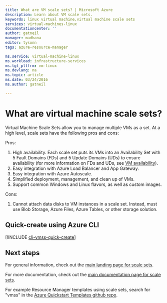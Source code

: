 ```yaml
---
title: What are VM scale sets? | Microsoft Azure
description: Learn about VM scale sets.
keywords: linux virtual machine,virtual machine scale sets
services: virtual-machines-linux
documentationcenter: ''
author: gatneil
manager: madhana
editor: tysonn
tags: azure-resource-manager

ms.service: virtual-machine-linux
ms.workload: infrastructure-services
ms.tgt_pltfrm: vm-linux
ms.devlang: na
ms.topic: article
ms.date: 03/24/2016
ms.author: gatneil

---
```

# What are virtual machine scale sets?
Virtual Machine Scale Sets allow you to manage multiple VMs as a set. At a high level, scale sets have the following pros and cons:

Pros:

1. High availability. Each scale set puts its VMs into an Availability Set with 5 Fault Domains (FDs) and 5 Update Domains (UDs) to ensure availability (for more information on FDs and UDs, see [VM availability](virtual-machines-linux-manage-availability.md)). 
2. Easy integration with Azure Load Balancer and App Gateway.
3. Easy integration with Azure Autoscale.
4. Simplified deployment, management, and clean up of VMs.
5. Support common Windows and Linux flavors, as well as custom images.

Cons:

1. Cannot attach data disks to VM instances in a scale set. Instead, must use Blob Storage, Azure Files, Azure Tables, or other storage solution.

## Quick-create using Azure CLI
[!INCLUDE [cli-vmss-quick-create](../../includes/virtual-machines-linux-cli-vmss-quick-create-include.md)]

## Next steps
For general information, check out the [main landing page for scale sets](https://azure.microsoft.com/services/virtual-machine-scale-sets/).

For more documentation, check out the [main documentation page for scale sets](../virtual-machine-scale-sets/virtual-machine-scale-sets-overview.md).

For example Resource Manager templates using scale sets, search for "vmss" in the [Azure Quickstart Templates github repo](https://github.com/Azure/azure-quickstart-templates).

